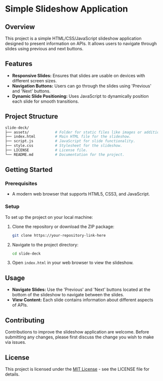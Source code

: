 # Simple Slideshow Application

## Overview

This project is a simple HTML/CSS/JavaScript slideshow application designed to present information on APIs. It allows users to navigate through slides using previous and next buttons.

## Features

- **Responsive Slides:** Ensures that slides are usable on devices with different screen sizes.
- **Navigation Buttons:** Users can go through the slides using 'Previous' and 'Next' buttons.
- **Dynamic Slide Positioning:** Uses JavaScript to dynamically position each slide for smooth transitions.

## Project Structure

```sh
slide-deck/
├── assets/            # Folder for static files like images or additional CSS/JS files.
├── index.html         # Main HTML file for the slideshow.
├── script.js          # JavaScript for slide functionality.
├── style.css          # Stylesheet for the slideshow.
├── LICENSE            # License file.
└── README.md          # Documentation for the project.
```

## Getting Started

### Prerequisites

- A modern web browser that supports HTML5, CSS3, and JavaScript.

### Setup

To set up the project on your local machine:

1. Clone the repository or download the ZIP package:
   ```sh
   git clone https://your-repository-link-here
   ```
2. Navigate to the project directory:
   ```sh
   cd slide-deck
   ```
3. Open `index.html` in your web browser to view the slideshow.

## Usage

- **Navigate Slides:** Use the 'Previous' and 'Next' buttons located at the bottom of the slideshow to navigate between the slides.
- **View Content:** Each slide contains information about different aspects of APIs.

## Contributing

Contributions to improve the slideshow application are welcome. Before submitting any changes, please first discuss the change you wish to make via issues.

## License

This project is licensed under the [MIT License](LICENSE) - see the LICENSE file for details.
